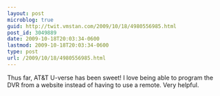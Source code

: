 ```yaml
---
layout: post
microblog: true
guid: http://twit.vmstan.com/2009/10/18/4980556985.html
post_id: 3049889
date: 2009-10-18T20:03:34-0600
lastmod: 2009-10-18T20:03:34-0600
type: post
url: /2009/10/18/4980556985.html
---
```

Thus far, AT&T U-verse has been sweet! I love being able to program the DVR from a website instead of having to use a remote. Very helpful.
